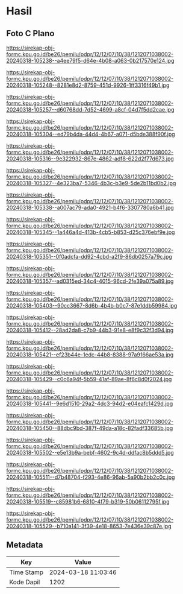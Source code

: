 # Hasil

## Foto C Plano

https://sirekap-obj-formc.kpu.go.id/be26/pemilu/pdpr/12/12/07/10/38/1212071038002-20240318-105238--a4ee79f5-d64e-4b08-a063-0b217570e124.jpg

https://sirekap-obj-formc.kpu.go.id/be26/pemilu/pdpr/12/12/07/10/38/1212071038002-20240318-105248--8281e8d2-8759-451d-9926-1ff3316f49b1.jpg

https://sirekap-obj-formc.kpu.go.id/be26/pemilu/pdpr/12/12/07/10/38/1212071038002-20240318-105257--d60768dd-7d52-4699-a8cf-04d7f5dd2cae.jpg

https://sirekap-obj-formc.kpu.go.id/be26/pemilu/pdpr/12/12/07/10/38/1212071038002-20240318-105304--ed79b4da-44d4-4b67-a071-d5bde388f90f.jpg

https://sirekap-obj-formc.kpu.go.id/be26/pemilu/pdpr/12/12/07/10/38/1212071038002-20240318-105316--9e322932-867e-4862-adf8-622d2f77d673.jpg

https://sirekap-obj-formc.kpu.go.id/be26/pemilu/pdpr/12/12/07/10/38/1212071038002-20240318-105327--4e323ba7-5346-4b3c-b3e9-5de2b11bd0b2.jpg

https://sirekap-obj-formc.kpu.go.id/be26/pemilu/pdpr/12/12/07/10/38/1212071038002-20240318-105338--a007ac79-ada0-4921-b4f6-3307780a6b41.jpg

https://sirekap-obj-formc.kpu.go.id/be26/pemilu/pdpr/12/12/07/10/38/1212071038002-20240318-105345--1a446a4d-413b-4cb5-b853-d25c376ebf9e.jpg

https://sirekap-obj-formc.kpu.go.id/be26/pemilu/pdpr/12/12/07/10/38/1212071038002-20240318-105351--0f0adcfa-dd92-4cbd-a2f9-86db0257a79c.jpg

https://sirekap-obj-formc.kpu.go.id/be26/pemilu/pdpr/12/12/07/10/38/1212071038002-20240318-105357--ad0315ed-34c4-4015-96cd-2fe39a075a89.jpg

https://sirekap-obj-formc.kpu.go.id/be26/pemilu/pdpr/12/12/07/10/38/1212071038002-20240318-105403--90cc3667-8d6b-4b4b-b0c7-87e1ddb59984.jpg

https://sirekap-obj-formc.kpu.go.id/be26/pemilu/pdpr/12/12/07/10/38/1212071038002-20240318-105412--28ad2da8-c7b9-44b3-91e8-e8f9c32f3d94.jpg

https://sirekap-obj-formc.kpu.go.id/be26/pemilu/pdpr/12/12/07/10/38/1212071038002-20240318-105421--ef23b44e-1edc-44b8-8388-97a9166ae53a.jpg

https://sirekap-obj-formc.kpu.go.id/be26/pemilu/pdpr/12/12/07/10/38/1212071038002-20240318-105429--c0c6a94f-5b59-41af-89ae-8f6c8d0f2024.jpg

https://sirekap-obj-formc.kpu.go.id/be26/pemilu/pdpr/12/12/07/10/38/1212071038002-20240318-105441--9e6d1510-29a2-4dc3-94d2-e04eafc1429d.jpg

https://sirekap-obj-formc.kpu.go.id/be26/pemilu/pdpr/12/12/07/10/38/1212071038002-20240318-105450--88dbc9bd-387f-49da-a18c-82fadf33685b.jpg

https://sirekap-obj-formc.kpu.go.id/be26/pemilu/pdpr/12/12/07/10/38/1212071038002-20240318-105502--e5e13b9a-bebf-4602-9c4d-ddfac8b5ddd5.jpg

https://sirekap-obj-formc.kpu.go.id/be26/pemilu/pdpr/12/12/07/10/38/1212071038002-20240318-105511--d7b48704-f293-4e86-96ab-5a90b2bb2c0c.jpg

https://sirekap-obj-formc.kpu.go.id/be26/pemilu/pdpr/12/12/07/10/38/1212071038002-20240318-105519--c85981b6-6810-4f79-b319-50b06112795f.jpg

https://sirekap-obj-formc.kpu.go.id/be26/pemilu/pdpr/12/12/07/10/38/1212071038002-20240318-105529--b710a141-3f39-4e18-8653-7e436e39c87e.jpg


## Metadata

| Key        | Value               |
| ---------- | ------------------- |
| Time Stamp | 2024-03-18 11:03:46 |
| Kode Dapil | 1202                |



